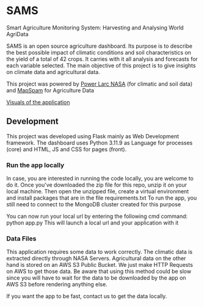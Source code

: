 # SAMS
Smart Agriculture Monitoring System: Harvesting and Analysing World AgriData

SAMS is an open source agriculture dashboard. Its purpose is to describe the best possible impact of climatic conditions and soil characteristics on the yield of a total of 42 crops. It carries with it all analysis and forecasts for each variable selected. The main objective of this project is to give insights on climate data and agricultural data.

This project was powered by [Power Larc NASA](https://power.larc.nasa.gov/) (for climatic and soil data) and [MapSpam](https://mapspam.info/) for Agriculture Data


[Visuals of the application](./static/img/img.jpeg)


## Development

This project was developed using Flask mainly as Web Development framework. The dashboard uses Python 3.11.9 as Language for processes (core) and HTML, JS and CSS for pages (front).

### Run the app locally

In case, you are interested in running the code locally, you are welcome to do it. Once you've downloaded the zip file for this repo, unzip it on your local machine. Then open the unzipped file, create a virtual environment and install packages that are in the file requirements.txt
To run the app, you still need to connect to the MongoDB cluster created for this purpose

You can now run your local url by entering the following cmd command: python app.py
This will launch a local url and your application with it

### Data Files

This application requires some data to work correctly. The climatic data is extracted directly through NASA Servers. Agricultural data on the other hand is stored on an AWS S3 Public Bucket. We just make HTTP Requests on AWS to get those data. Be aware that using this method could be slow since you will have to wait for the data to be downloaded by the app on AWS S3 before rendering anything else.

If you want the app to be fast, contact us to get the data locally.


